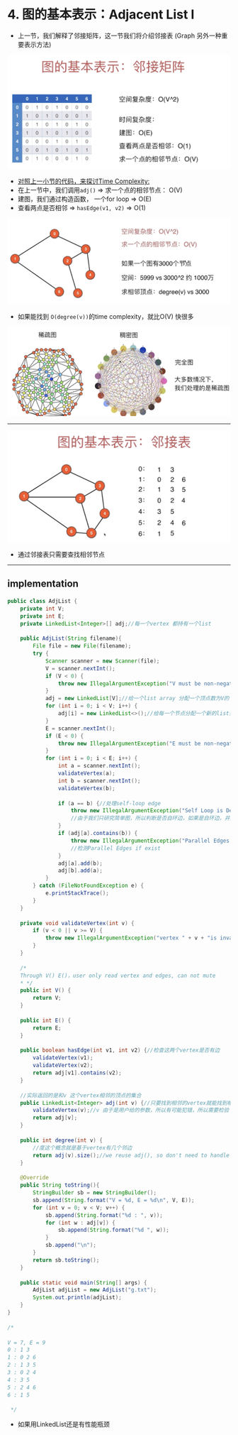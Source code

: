 # 4. 图的基本表示：Adjacent List I

- 上一节，我们解释了邻接矩阵，这一节我们将介绍邻接表 (Graph 另外一种重要表示方法)

![](img/2020-06-07-23-20-01.png)

- [对照上一小节的代码，来探讨Time Complexity:](https://novemberfall.github.io/LeetCode-NoteBook/#/graph/matrix1)
- 在上一节中，我们调用`adj()` => 求一个点的相邻节点： O(V)
- 建图，我们通过构造函数， 一个for loop => O(E)
- 查看两点是否相邻 => `hasEdge(v1, v2)` => O(1)

![](img/2020-06-07-23-31-50.png)

- 如果能找到 `O(degree(v))`的time complexity，就比O(V) 快很多

![](img/2020-06-07-23-39-34.png)

---

![](img/2020-06-07-23-43-35.png)

- 通过邻接表只需要查找相邻节点


---

## implementation

```java
public class AdjList {
    private int V;
    private int E;
    private LinkedList<Integer>[] adj;//每一个vertex 都持有一个list

    public AdjList(String filename){
        File file = new File(filename);
        try {
            Scanner scanner = new Scanner(file);
            V = scanner.nextInt();
            if (V < 0) {
                throw new IllegalArgumentException("V must be non-negative");
            }
            adj = new LinkedList[V];//给一个list array 分配一个顶点数为V的 数组
            for (int i = 0; i < V; i++) {
                adj[i] = new LinkedList<>();//给每一个节点分配一个新的list来储存相邻节点
            }
            E = scanner.nextInt();
            if (E < 0) {
                throw new IllegalArgumentException("E must be non-negative");
            }
            for (int i = 0; i < E; i++) {
                int a = scanner.nextInt();
                validateVertex(a);
                int b = scanner.nextInt();
                validateVertex(b);

                if (a == b) {//处理self-loop edge
                    throw new IllegalArgumentException("Self Loop is Detected!");
                    //由于我们只研究简单图，所以判断是否自环边，如果是自环边，并且平行边 => false
                }
                if (adj[a].contains(b)) {
                    throw new IllegalArgumentException("Parallel Edges are Detected!");
                    //检测Parallel Edges if exist
                }
                adj[a].add(b);
                adj[b].add(a);
            }
        } catch (FileNotFoundException e) {
            e.printStackTrace();
        }
    }

    private void validateVertex(int v) {
        if (v < 0 || v >= V) {
            throw new IllegalArgumentException("vertex " + v + "is invalid");
        }
    }

    /*
    Through V() E()，user only read vertex and edges, can not mute
    * */
    public int V() {
        return V;
    }

    public int E() {
        return E;
    }

    public boolean hasEdge(int v1, int v2) {//检查这两个vertex是否有边
        validateVertex(v1);
        validateVertex(v2);
        return adj[v1].contains(v2);
    }

    //实际返回的是和v 这个vertex相邻的顶点的集合
    public LinkedList<Integer> adj(int v) {//只要找到相邻的vertex就能找到相邻的边
        validateVertex(v);//v 由于是用户给的参数，所以有可能犯错，所以需要检验
        return adj[v];
    }

    public int degree(int v) {
        //度这个概念就是基于vertex有几个邻边
        return adj(v).size();//we reuse adj(), so don't need to handle
    }

    @Override
    public String toString(){
        StringBuilder sb = new StringBuilder();
        sb.append(String.format("V = %d, E = %d\n", V, E));
        for (int v = 0; v < V; v++) {
            sb.append(String.format("%d : ", v));
            for (int w : adj[v]) {
                sb.append(String.format("%d ", w));
            }
            sb.append("\n");
        }
        return sb.toString();
    }

    public static void main(String[] args) {
        AdjList adjList = new AdjList("g.txt");
        System.out.println(adjList);
    }
}

/* 

V = 7, E = 9
0 : 1 3 
1 : 0 2 6 
2 : 1 3 5 
3 : 0 2 4 
4 : 3 5 
5 : 2 4 6 
6 : 1 5 

 */
```

- 如果用LinkedList还是有性能瓶颈